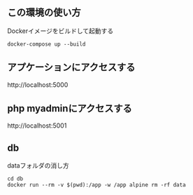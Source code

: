 ## この環境の使い方

Dockerイメージをビルドして起動する

```
docker-compose up --build
```

## アプケーションにアクセスする

http://localhost:5000


## php myadminにアクセスする

http://localhost:5001

## db

dataフォルダの消し方

```
cd db
docker run --rm -v $(pwd):/app -w /app alpine rm -rf data
```
